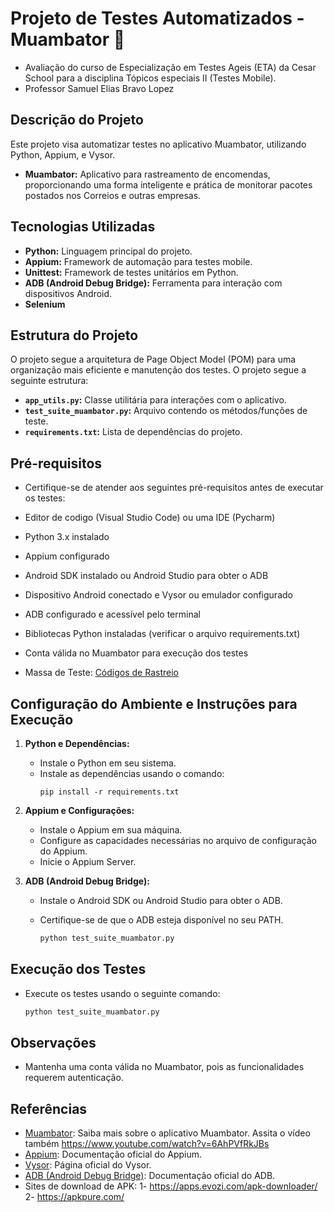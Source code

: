 # Projeto de Testes Automatizados - Muambator 🚀

- Avaliação do curso de Especialização em Testes Ageis (ETA) da Cesar School para a disciplina Tópicos especiais II (Testes Mobile). 
- Professor Samuel Elias Bravo Lopez 


## Descrição do Projeto
Este projeto visa automatizar testes no aplicativo Muambator, utilizando Python, Appium, e Vysor.

- **Muambator:** Aplicativo para rastreamento de encomendas, proporcionando uma forma inteligente e prática de monitorar pacotes postados nos Correios e outras empresas.

## Tecnologias Utilizadas
- **Python:** Linguagem principal do projeto.
- **Appium:** Framework de automação para testes mobile.
- **Unittest:** Framework de testes unitários em Python.
- **ADB (Android Debug Bridge):** Ferramenta para interação com dispositivos Android.
- **Selenium**

## Estrutura do Projeto
O projeto segue a arquitetura de Page Object Model (POM) para uma organização mais eficiente e manutenção dos testes.
O projeto segue a seguinte estrutura:

- **`app_utils.py`:** Classe utilitária para interações com o aplicativo.
- **`test_suite_muambator.py`:** Arquivo contendo os métodos/funções de teste.
- **`requirements.txt`:** Lista de dependências do projeto.

## Pré-requisitos
- Certifique-se de atender aos seguintes pré-requisitos antes de executar os testes:

- Editor de codigo (Visual Studio Code) ou uma IDE (Pycharm)
- Python 3.x instalado
- Appium configurado
- Android SDK instalado ou Android Studio para obter o ADB
- Dispositivo Android conectado e Vysor ou emulador configurado
- ADB configurado e acessível pelo terminal
- Bibliotecas Python instaladas (verificar o arquivo requirements.txt)
- Conta válida no Muambator para execução dos testes
- Massa de Teste: [Códigos de Rastreio](https://linketrack.com/?utm_source=navbar)

## Configuração do Ambiente e Instruções para Execução

1. **Python e Dependências:**
   - Instale o Python em seu sistema.
   - Instale as dependências usando o comando:
     ```
     pip install -r requirements.txt
     ```
2. **Appium e Configurações:**
   - Instale o Appium em sua máquina.
   - Configure as capacidades necessárias no arquivo de configuração do Appium.
   - Inicie o Appium Server.

3. **ADB (Android Debug Bridge):**
   - Instale o Android SDK ou Android Studio para obter o ADB.
   - Certifique-se de que o ADB esteja disponível no seu PATH.

     ```bash
     python test_suite_muambator.py
     ```

## Execução dos Testes
- Execute os testes usando o seguinte comando:

     ```bash
     python test_suite_muambator.py
     ```
  
## Observações
- Mantenha uma conta válida no Muambator, pois as funcionalidades requerem autenticação.

## Referências
- [Muambator](https://www.muambator.com.br/): Saiba mais sobre o aplicativo Muambator. Assita o vídeo também https://www.youtube.com/watch?v=6AhPVfRkJBs
- [Appium](http://appium.io/): Documentação oficial do Appium.
- [Vysor](https://www.vysor.io/): Página oficial do Vysor.
- [ADB (Android Debug Bridge)](https://developer.android.com/studio/command-line/adb): Documentação oficial do ADB.
- Sites de download de APK: 1- https://apps.evozi.com/apk-downloader/  2- https://apkpure.com/

